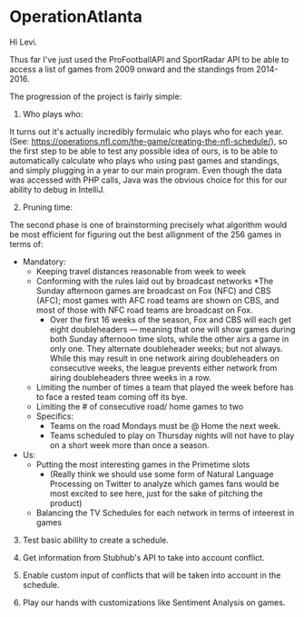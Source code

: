 # OperationAtlanta
Hi Levi.

Thus far I've just used the ProFootballAPI and SportRadar API to be able to access a list of games from 2009 onward and the standings from 2014-2016.

The progression of the project is fairly simple:

1. Who plays who: 

  It turns out it's actually incredibly formulaic who plays who for each year. (See: https://operations.nfl.com/the-game/creating-the-nfl-schedule/), so the first step to be able to test any possible idea of ours, is to be able to automatically calculate who plays who using past games and standings, and simply plugging in a year to our main program. Even though the data was accessed with PHP calls, Java was the obvious choice for this for our ability to debug in IntelliJ. 
  
2. Pruning time: 

  The second phase is one of brainstorming precisely what algorithm would be most efficient for figuring out the best allignment of the 256 games in terms of: 
  
  * Mandatory: 
      * Keeping travel distances reasonable from week to week
      * Conforming with the rules laid out by broadcast networks 
          *The Sunday afternoon games are broadcast on Fox (NFC) and CBS (AFC); most games with AFC road teams are shown on CBS, and most of those with NFC road teams are broadcast on Fox.
          * Over the first 16 weeks of the season, Fox and CBS will each get eight doubleheaders — meaning that one will show games during both Sunday afternoon time slots, while the other airs a game in only one. They alternate doubleheader weeks; but not always. While this may result in one network airing doubleheaders on consecutive weeks, the league prevents either network from airing doubleheaders three weeks in a row.
     * Limiting the number of times a team that played the week before has to face a rested team coming off its bye.
     * Limiting the # of consecutive road/ home games to two
     * Specifics: 
        * Teams on the road Mondays must be @ Home the next week.
        * Teams scheduled to play on Thursday nights will not have to play on a short week more than once a season. 
* Us: 
    * Putting the most interesting games in the Primetime slots 
        * (Really think we should use some form of Natural Language Processing on Twitter to analyze which games fans would be most excited to see here, just for the sake of pitching the product) 
    * Balancing the TV Schedules for each network in terms of inteerest in games
    
3. Test basic abililty to create a schedule.

4. Get information from Stubhub's API to take into account conflict. 

5. Enable custom input of conflicts that will be taken into account in the schedule. 

6. Play our hands with customizations like Sentiment Analysis on games.
